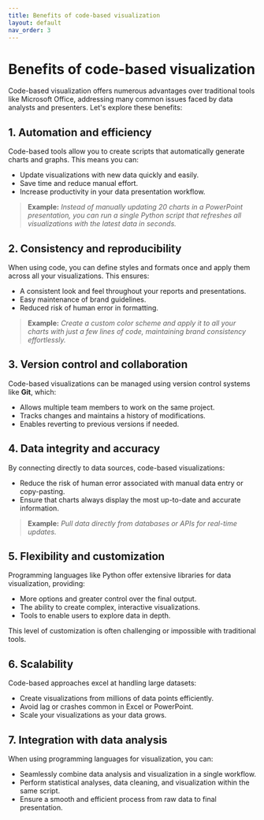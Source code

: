 ```yaml
---
title: Benefits of code-based visualization
layout: default
nav_order: 3
---
```

# Benefits of code-based visualization

Code-based visualization offers numerous advantages over traditional tools like Microsoft Office, addressing many common issues faced by data analysts and presenters. Let's explore these benefits:
<!-- repetition of text from the index. It's better to expand on the second sentence, explaining what the benefit really is  -->
## 1. Automation and efficiency

Code-based tools allow you to create scripts that automatically generate charts and graphs. This means you can:

- Update visualizations with new data quickly and easily.
- Save time and reduce manual effort.
- Increase productivity in your data presentation workflow.

> **Example:** *Instead of manually updating 20 charts in a PowerPoint presentation, you can run a single Python script that refreshes all visualizations with the latest data in seconds.*
<!-- stay consistent with this element. Every time U use it, should looks the same -->
## 2. Consistency and reproducibility

When using code, you can define styles and formats once and apply them across all your visualizations. This ensures:

- A consistent look and feel throughout your reports and presentations.
- Easy maintenance of brand guidelines.
- Reduced risk of human error in formatting.

> **Example:** *Create a custom color scheme and apply it to all your charts with just a few lines of code, maintaining brand consistency effortlessly.*

## 3. Version control and collaboration

Code-based visualizations can be managed using version control systems like **Git**, which:

- Allows multiple team members to work on the same project.
- Tracks changes and maintains a history of modifications.
- Enables reverting to previous versions if needed.

## 4. Data integrity and accuracy

By connecting directly to data sources, code-based visualizations:

- Reduce the risk of human error associated with manual data entry or copy-pasting.
- Ensure that charts always display the most up-to-date and accurate information.

> **Example:** *Pull data directly from databases or APIs for real-time updates.*

## 5. Flexibility and customization

Programming languages like Python offer extensive libraries for data visualization, providing:

- More options and greater control over the final output.
- The ability to create complex, interactive visualizations.
- Tools to enable users to explore data in depth.

This level of customization is often challenging or impossible with traditional tools.

## 6. Scalability

Code-based approaches excel at handling large datasets:

- Create visualizations from millions of data points efficiently.
- Avoid lag or crashes common in Excel or PowerPoint.
- Scale your visualizations as your data grows.

## 7. Integration with data analysis

When using programming languages for visualization, you can:

- Seamlessly combine data analysis and visualization in a single workflow.
- Perform statistical analyses, data cleaning, and visualization within the same script.
- Ensure a smooth and efficient process from raw data to final presentation.
